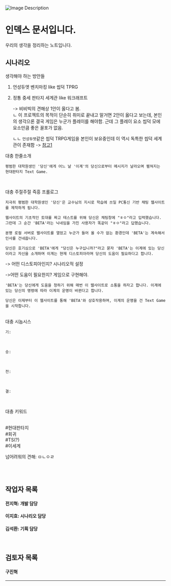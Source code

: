 ![Image Description](https://cdn.discordapp.com/attachments/709952303012249620/1196386822473924639/1705250250687.png?ex=65b7710e&is=65a4fc0e&hm=103772a5f5afa300d095e5a52adb63a30888d894f90a5ed9d3c794732d6b820b&) 
 <br/>

# 인덱스 문서입니다. 

  우리의 생각을 정리하는 노트입니다.
 ## 시나리오

 생각해야 하는 방안들
   

 1. 언성듀엣 벤치마킹 like 씹덕 TPRG
 2. 정통 중세 판타지 세계관 like 워크래프트
   
    -> 비비빅의 견해상 1안이 옳다고 봄.  
    ㄴ 이 프로젝트의 목적이 단순히 취미로 끝내고 말거면 2안이 옳다고 보는데, 본인의 생각으론 결국 게임은 누군가 플레이를 해야함. 근데 그 플레이 요소 씹덕 모에 요소만큼 좋은 꼴포가 없음.  
      

    ㄴㄴ `언성듀엣`같은 씹덕 TRPG게임을 본인이 보유중인데 이 역시 독특한 씹덕 세계관이 존재함 -> [참고1](https://allendreamer.tistory.com/64)
    
대충 한줄소개  
  
  `평범한 대학원생인 '당신'에게 어느 날 '이계'의 당신으로부터 메시지가 날라오며 펼쳐지는 현대판타지 Text Game.`

  <br>  

  대충 주절주절 즉흥 프롤로그

`지극히 평범한 대학원생인 '당신'은 교수님의 지시로 학습에 쓰일 PC통신 기반 채팅 웹사이트를 제작하게 됩니다.`
  
`웹사이트의 기초적인 토대를 짜고 테스트를 위해 당신은 채팅창에 "ㅎㅇ"라고 입력했습니다. 그런데 그 순간 'BETA'라는 닉네임을 가진 사용자가 똑같이 "ㅎㅇ"라고 답했습니다.`  

`분명 로컬 서버로 웹사이트를 열었고 누군가 들어 올 수가 없는 환경인데 'BETA'는 계속해서 인사를 건네옵니다.`  

`당신은 호기심으로 'BETA'에게 "당신은 누구십니까?"라고 묻자 'BETA'는 이계에 있는 당신이라고 자신을 소개하며 이계는 현재 디스토피아라며 당신의 도움이 필요하다고 합니다.`

  -> 어떤 디스토피아인지? 시나리오적 설정   

  ->어떤 도움이 필요한지? 게임으로 구현해야.

`'BETA'는 당신에게 도움을 청하기 위해 매번 이 웹사이트로 소통을 하자고 합니다. 이계에 있는 당신의 명령에 따라 이계의 운명이 바뀐다고 합니다.`

`당신은 이제부터 이 웹사이트를 통해 'BETA'와 상호작용하며, 이계의 운명을 건 Text Game을 시작합니다.`
  
  <br/>
대충 시놉시스  

<br/>  


    기:
   <br/>  

    승:
   <br/>   

    전:  
  <br/> 

    결:



  <br/>  

   대충 키워드  
   <br/>  

   \#현대판타지  
   \#회귀  
   \#TS(?)  
   \#이세계


  넘어려워의 견해: ㅁㄴㅇㄹ 

 

  <br/>
  <br/>


 ## 작업자 목록
 #### 전지혁: 개발 담당
 #### 이지효: 시나리오 담당
 #### 김석환: 기획 담당

  <br/>


 ## 검토자 목록
  #### 구진혁

---
